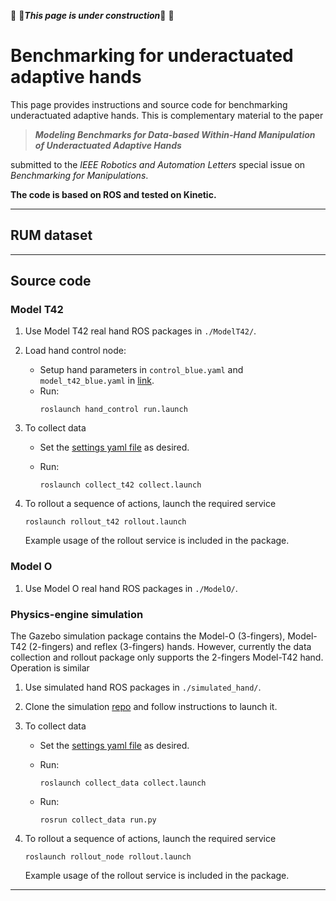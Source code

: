 :construction_worker: :construction:**_This page is under construction_**:construction: :construction_worker:


# Benchmarking for underactuated adaptive hands

This page provides instructions and source code for benchmarking underactuated adaptive hands. This is complementary material to the paper

> ***Modeling Benchmarks for Data-based Within-Hand Manipulation of
Underactuated Adaptive Hands***

submitted to the *IEEE Robotics and Automation Letters* special issue on *Benchmarking for Manipulations*.

**The code is based on ROS and tested on Kinetic.**

---
## RUM dataset

---


## Source code

### Model T42

1. Use Model T42 real hand ROS packages in `./ModelT42/`.

2. Load hand control node:
   - Setup hand parameters in `control_blue.yaml` and `model_t42_blue.yaml` in [link](https://github.com/avishais/underactuated_hand_benchmarking/tree/master/ModelT42/hand_control/param). 
   - Run:
        ```
        roslaunch hand_control run.launch
        ```

3. To collect data
   - Set the [settings yaml file](https://github.com/avishais/underactuated_hand_benchmarking/tree/master/ModelT42/collect_t42/param/settings.yaml) as desired. 
   - Run:

      ```
      roslaunch collect_t42 collect.launch
      ```

4. To rollout a sequence of actions, launch the required service
   ```
   roslaunch rollout_t42 rollout.launch
   ```
   Example usage of the rollout service is included in the package.

### Model O

1. Use Model O real hand ROS packages in `./ModelO/`.


### Physics-engine simulation

The Gazebo simulation package contains the Model-O (3-fingers), Model-T42 (2-fingers) and reflex (3-fingers) hands. However, currently the data collection and rollout package only supports the 2-fingers Model-T42 hand. Operation is similar 

1. Use simulated hand ROS packages in `./simulated_hand/`. 

2. Clone the simulation [repo](https://github.com/avishais/gazebo_adaptive_hand_simulator.git) and follow instructions to launch it.

3. To collect data
   - Set the [settings yaml file](https://github.com/avishais/underactuated_hand_benchmarking/tree/master/simulated_hand/collect_data/param/settings.yaml) as desired. 
   - Run:

      ```
      roslaunch collect_data collect.launch
      ```
   - Run:
      ```
      rosrun collect_data run.py
      ```

4. To rollout a sequence of actions, launch the required service
   ```
   roslaunch rollout_node rollout.launch
   ```
   Example usage of the rollout service is included in the package.







---

